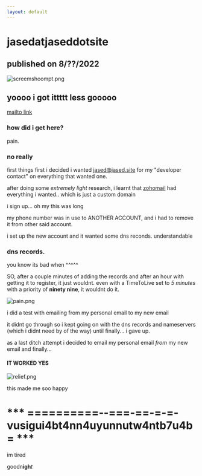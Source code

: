 ```yaml
---
layout: default 
---
```


# jasedatjaseddotsite

## published on 8/??/2022

![screemshoompt.png](http://jased.site/blog/jasedatjaseddotsite/screemshoompt.png)

## yoooo i got ittttt less gooooo

[mailto link](https://jased.site/redirect/mailto)

### how did i get here?

pain.

### no really

first things first i decided i wanted jased@jased.site for my "developer contact" on everything that wanted one.

after doing some *extremely light* research, i learnt that [zohomail](https://zohomail.com) had everything i wanted.. which is just a custom domain

i sign up... oh my this was long

my phone number was in use to ANOTHER ACCOUNT, and i had to remove it from other said account.

i set up the new account and it wanted some dns reconds. understandable

### dns records.

you know its bad when ^^^^^

SO, after a couple minutes of adding the records and after an hour with getting it to register, it just wouldnt. even with a TimeToLive set to *5 minutes* with a priority of **ninety nine**, it wouldnt do it.

![pain.png](http://jased.site/blog/jasedatjaseddotsite/pain.png)

i did a test with emailing from my personal email to my new email

it didnt go through so i kept going on with the dns records and nameservers (which i didnt need by of the way) until finally... i gave up.

as a last ditch attempt i decided to email my personal email *from* my new email and finally...

#### IT WORKED YES

![relief.png](http://jased.site/blog/jasedatjaseddotsite/relief.png)

this made me soo happy

# *** ==========--===-==-=-=-vusigui4bt4nn4uyunnutw4ntb7u4b= ***

im tired

goodn**igh***t*